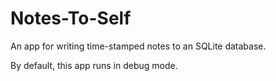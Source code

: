 # Notes-To-Self

An app for writing time-stamped notes to an SQLite database.

By default, this app runs in debug mode.
